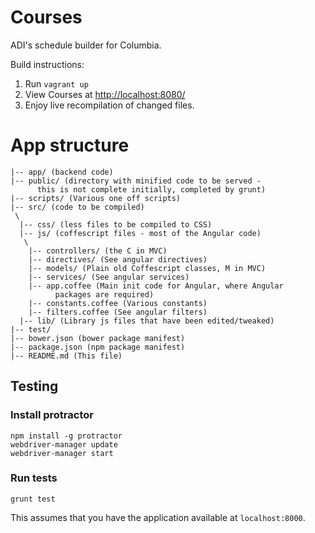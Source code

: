 # Courses

ADI's schedule builder for Columbia.

Build instructions:

1. Run `vagrant up`
2. View Courses at <http://localhost:8080/>
3. Enjoy live recompilation of changed files.

# App structure
```
|-- app/ (backend code)
|-- public/ (directory with minified code to be served -
      this is not complete initially, completed by grunt)
|-- scripts/ (Various one off scripts)
|-- src/ (code to be compiled)
 \
  |-- css/ (less files to be compiled to CSS)
  |-- js/ (coffescript files - most of the Angular code)
   \
    |-- controllers/ (the C in MVC)
    |-- directives/ (See angular directives)
    |-- models/ (Plain old Coffescript classes, M in MVC)
    |-- services/ (See angular services)
    |-- app.coffee (Main init code for Angular, where Angular
          packages are required)
    |-- constants.coffee (Various constants)
    |-- filters.coffee (See angular filters)
  |-- lib/ (Library js files that have been edited/tweaked)
|-- test/
|-- bower.json (bower package manifest)
|-- package.json (npm package manifest)
|-- README.md (This file)
```

## Testing

### Install protractor
```
npm install -g protractor
webdriver-manager update
webdriver-manager start
```

### Run tests
```
grunt test
```
This assumes that you have the application available at `localhost:8000`.
